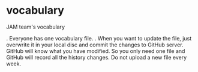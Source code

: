 vocabulary
==========

JAM team's vocabulary

 . Everyone has one vocabulary file.
 . When you want to update the file, just overwrite it in your local disc and
   commit the changes to GitHub server. GitHub will know what you have modified.
   So you only need one file and GitHub will record all the history changes.
   Do not upload a new file every week.
